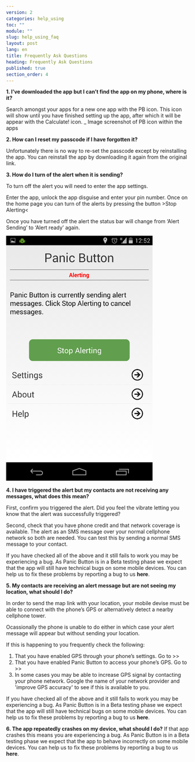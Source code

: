 ```yaml
---
version: 2
categories: help_using
toc: ""
module: ""
slug: help_using_faq
layout: post
lang: en
title: Frequently Ask Questions
heading: Frequently Ask Questions
published: true
section_order: 4
---
```


**1. I’ve downloaded the app but I can’t find the app on my phone, where is it?**

Search amongst your apps for a new one app with the PB icon. This icon will show until you have finished setting up the app, after which it will be appear with the Calculate! icon.
_
Image screenshot of PB icon within the apps

**2.	How can I reset my passcode if I have forgotten it?**

Unfortunately there is no way to re-set the passcode except by reinstalling the app. You can reinstall the app by downloading it again from the original link.

**3.	How do I turn of the alert when it is sending?**

To turn off the alert you will need to enter the app settings. 

Enter the app, unlock the app disguise and enter your pin number. Once on the home page you can turn of the alerts by pressing the button >Stop Alerting<

Once you have turned off the alert the status bar will change from ‘Alert Sending’ to ‘Alert ready’ again.

![The application status bar](/media/Screenshot_2014-03-06-12-52-19.png)

**4.	I have triggered the alert but my contacts are not receiving any messages, what does this mean?**

First, confirm you triggered the alert. Did you feel the vibrate letting you know that the alert was successfully triggered?

Second, check that you have phone credit and that network coverage is available. The alert as an SMS message over your normal cellphone network so both are needed. You can test this by sending a normal SMS message to your contact.

If you have checked all of the above and it still fails to work you may be experiencing a bug. As Panic Button is in a Beta testing phase we expect that the app will still have technical bugs on some mobile devices. You can help us to fix these problems by reporting a bug to us **here**.

**5.	My contacts are receiving an alert message but are not seeing my location, what should I do?**

In order to send the map link with your location, your mobile devise must be able to connect with the phone’s GPS or alternatively detect a nearby cellphone tower.

Ocassionally the phone is unable to do either in which case your alert message will appear but without sending your location.

If this is happening to you frequently check the following:

1.	That you have enabled GPS through your phone’s settings. Go to >>
2.	That you have enabled Panic Button to access your phone’s GPS. Go to >>
3.	In some cases you may be able to increase GPS signal by contacting your phone network. Google the name of your network provider and 'improve GPS accuracy' to see if this is available to you. 

If you have checked all of the above and it still fails to work you may be experiencing a bug. As Panic Button is in a Beta testing phase we expect that the app will still have technical bugs on some mobile devices. You can help us to fix these problems by reporting a bug to us **here**.

**6.	The app repeatedly crashes on my device, what should I do?**
If that app crashes this means you are experiencing a bug. As Panic Button is in a Beta testing phase we expect that the app to behave incorrectly on some mobile devices. You can help us to fix these problems by reporting a bug to us **here**.



